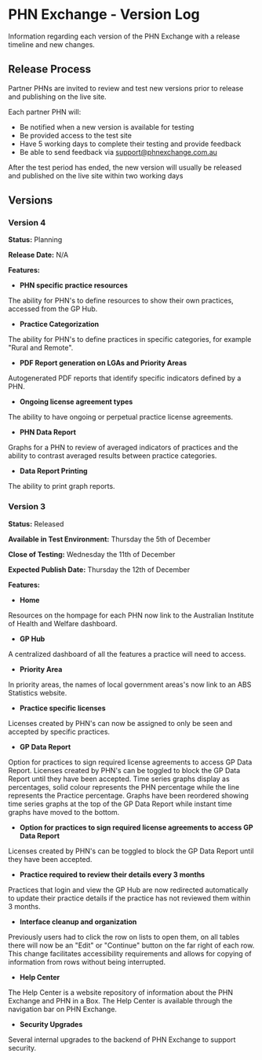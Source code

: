 # PHN Exchange - Version Log

Information regarding each version of the PHN Exchange with a release timeline and new changes.

## Release Process

Partner PHNs are invited to review and test new versions prior to release and publishing on the live site.

Each partner PHN will:

- Be notified when a new version is available for testing
- Be provided access to the test site
- Have 5 working days to complete their testing and provide feedback
- Be able to send feedback via [support@phnexchange.com.au](mailto:support@phnexchange.com.au)

After the test period has ended, the new version will usually be released and published on the live site within two working days

## Versions

### **Version 4**

**Status:** Planning

**Release Date:** N/A

**Features:**

- **PHN specific practice resources**

<p>
    The ability for PHN's to define resources to show their own practices, accessed from the GP Hub.
</p>

- **Practice Categorization**

<p>
    The ability for PHN's to define practices in specific categories, for example "Rural and Remote".
</p>

- **PDF Report generation on LGAs and Priority Areas**

<p>
    Autogenerated PDF reports that identify specific indicators defined by a PHN.
</p>

- **Ongoing license agreement types**

<p>
    The ability to have ongoing or perpetual practice license agreements.
</p>

- **PHN Data Report**

<p>
    Graphs for a PHN to review of averaged indicators of practices and the ability to contrast averaged results between practice categories.
</p>

- **Data Report Printing**

<p>
    The ability to print graph reports.
</p>

### **Version 3**

**Status:** Released

**Available in Test Environment:** Thursday the 5th of December

**Close of Testing:** Wednesday the 11th of December

**Expected Publish Date:** Thursday the 12th of December

**Features:**

- **Home**

<p>
    Resources on the hompage for each PHN now link to the Australian Institute of Health and Welfare dashboard.
</p>

- **GP Hub**

<p>
    A centralized dashboard of all the features a practice will need to access.
</p>

- **Priority Area**

<p>
    In priority areas, the names of local government areas's now link to an ABS Statistics website.
</p>

- **Practice specific licenses**

<p>
    Licenses created by PHN's can now be assigned to only be seen and accepted by specific practices.
</p>

- **GP Data Report**
<p>
    Option for practices to sign required license agreements to access GP Data Report.
    Licenses created by PHN's can be toggled to block the GP Data Report until they have been accepted.
    Time series graphs display as percentages, solid colour represents the PHN percentage while the line represents the Practice percentage.
    Graphs have been reordered showing time series graphs at the top of the GP Data Report while instant time graphs have moved to the bottom.
</p>
    
- **Option for practices to sign required license agreements to access GP Data Report**

<p>
    Licenses created by PHN's can be toggled to block the GP Data Report until they have been accepted.
</p>

- **Practice required to review their details every 3 months**

<p>
    Practices that login and view the GP Hub are now redirected automatically to update their practice details if the practice has not reviewed them within 3 months.
</p>

- **Interface cleanup and organization**

<p>
    Previously users had to click the row on lists to open them, on all tables there will now be an "Edit" or "Continue" button on the far right of each row.
    This change facilitates accessibility requirements and allows for copying of information from rows without being interrupted.
</p>

- **Help Center**

<p>
    The Help Center is a website repository of information about the PHN Exchange and PHN in a Box.
    The Help Center is available through the navigation bar on PHN Exchange.
</p>

- **Security Upgrades**

<p>
    Several internal upgrades to the backend of PHN Exchange to support security.
</p>
